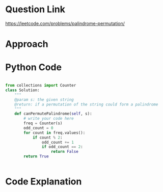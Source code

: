 # Question Link
https://leetcode.com/problems/palindrome-permutation/

# Approach

# Python Code

```Python

from collections import Counter
class Solution:
    """
    @param s: the given string
    @return: if a permutation of the string could form a palindrome
    """
    def canPermutePalindrome(self, s):
        # write your code here
        freq = Counter(s)
        odd_count = 0
        for count in freq.values():
            if count % 2:
                odd_count += 1
                if odd_count == 2:
                    return False
        return True
        
```

# Code Explanation
